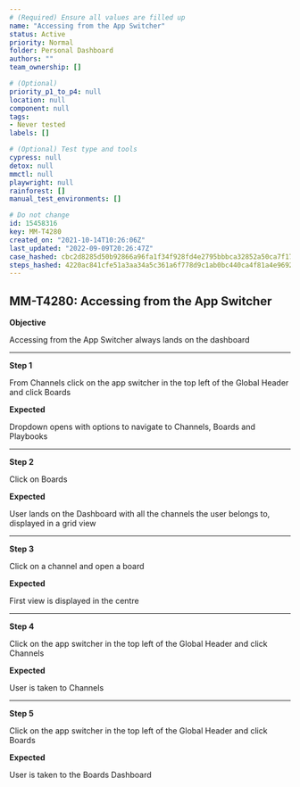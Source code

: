 ```yaml
---
# (Required) Ensure all values are filled up
name: "Accessing from the App Switcher"
status: Active
priority: Normal
folder: Personal Dashboard
authors: ""
team_ownership: []

# (Optional)
priority_p1_to_p4: null
location: null
component: null
tags: 
- Never tested
labels: []

# (Optional) Test type and tools
cypress: null
detox: null
mmctl: null
playwright: null
rainforest: []
manual_test_environments: []

# Do not change
id: 15458316
key: MM-T4280
created_on: "2021-10-14T10:26:06Z"
last_updated: "2022-09-09T20:26:47Z"
case_hashed: cbc2d8285d50b92866a96fa1f34f928fd4e2795bbbca32852a50ca7f17ebb9bd4b32618edc7db39943904ea1a889a168
steps_hashed: 4220ac841cfe51a3aa34a5c361a6f778d9c1ab0bc440ca4f81a4e9692725683221e121b3853dd9b43c93075e4a78b985
---
```


<!-- (Auto-generated) Based on frontmatter's "key" and "name" -->

## MM-T4280: Accessing from the App Switcher

**Objective**

Accessing from the App Switcher always lands on the dashboard

---

**Step 1**

From Channels click on the app switcher in the top left of the Global Header and click Boards

**Expected**

Dropdown opens with options to navigate to Channels, Boards and Playbooks

---

**Step 2**

Click on Boards

**Expected**

User lands on the Dashboard with all the channels the user belongs to, displayed in a grid view

---

**Step 3**

Click on a channel and open a board

**Expected**

First view is displayed in the centre

---

**Step 4**

Click on the app switcher in the top left of the Global Header and click Channels

**Expected**

User is taken to Channels

---

**Step 5**

Click on the app switcher in the top left of the Global Header and click Boards

**Expected**

User is taken to the Boards Dashboard
